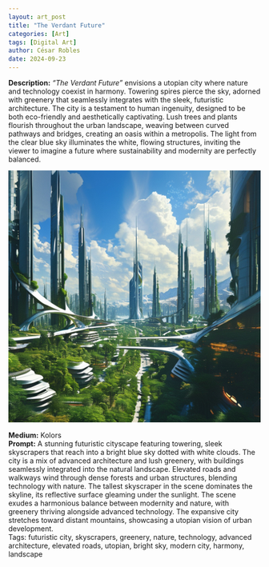 ```yaml
---
layout: art_post
title: "The Verdant Future"
categories: [Art]
tags: [Digital Art]
author: César Robles
date: 2024-09-23
---
```

**Description:** *“The Verdant Future”* envisions a utopian city where nature and technology coexist in harmony. Towering spires pierce the sky, adorned with greenery that seamlessly integrates with the sleek, futuristic architecture. The city is a testament to human ingenuity, designed to be both eco-friendly and aesthetically captivating. Lush trees and plants flourish throughout the urban landscape, weaving between curved pathways and bridges, creating an oasis within a metropolis. The light from the clear blue sky illuminates the white, flowing structures, inviting the viewer to imagine a future where sustainability and modernity are perfectly balanced.

![The Verdant Future](/imag/digital_art/the_verdant_future.jpg)

**Medium:** Kolors\
**Prompt:** A stunning futuristic cityscape featuring towering, sleek skyscrapers that reach into a bright blue sky dotted with white clouds. The city is a mix of advanced architecture and lush greenery, with buildings seamlessly integrated into the natural landscape. Elevated roads and walkways wind through dense forests and urban structures, blending technology with nature. The tallest skyscraper in the scene dominates the skyline, its reflective surface gleaming under the sunlight. The scene exudes a harmonious balance between modernity and nature, with greenery thriving alongside advanced technology. The expansive city stretches toward distant mountains, showcasing a utopian vision of urban development.\
Tags: futuristic city, skyscrapers, greenery, nature, technology, advanced architecture, elevated roads, utopian, bright sky, modern city, harmony, landscape